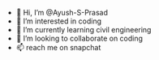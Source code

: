 - 👋 Hi, I’m @Ayush-S-Prasad
- 👀 I’m interested in coding 
- 🌱 I’m currently learning civil engineering 
- 💞️ I’m looking to collaborate on coding 
- 📫 reach me on snapchat

<!---
Ayush-S-Prasad/Ayush-S-Prasad is a ✨ special ✨ repository because its `README.md` (this file) appears on your GitHub profile.
You can click the Preview link to take a look at your changes.
--->
